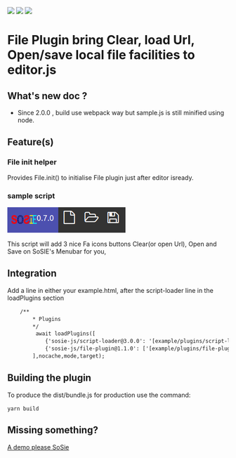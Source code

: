 ![](https://badgen.net/badge/SoS正/0.8.0/f2a) ![](https://badgen.net/badge/editor.js/v2.19.0/blue) ![](https://badgen.net/badge/plugin/v2.0.0/orange) 

# File Plugin bring Clear, load Url, Open/save local file facilities to editor.js


## What's new doc ?

- Since 2.0.0 , build use webpack way but sample.js is still minified using node.

## Feature(s)

### File init helper

Provides File.init() to initialise File plugin just after editor isready.

### sample script

![](file-panel.png)

This script will add 3 nice Fa icons buttons Clear(or open Url), Open and Save on SoSIE's Menubar for you,

## Integration

Add a line in  either your example.html, after the script-loader line in the loadPlugins section

```html
	/**
        * Plugins
        */
         await loadPlugins([
            {'sosie-js/script-loader@3.0.0': '[example/plugins/script-loader](https://github.com/sosie-js/script-loader)'}, //virtual , already loaded we keep a version trace here
            {'sosie-js/file-plugin@1.1.0': ['[example/plugins/file-plugin](https://github.com/sosie-js/file-plugin)',['dist/bundle.js','dist/sample.js']]},
        ],nocache,mode,target);
```

## Building the plugin

To produce the dist/bundle.js for production use the command: 

```shell
yarn build
```

## Missing something?

[A demo please SoSie](http://sosie.sos-productions.com/)

